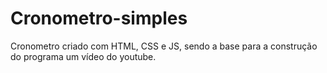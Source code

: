 # Cronometro-simples
Cronometro criado com HTML, CSS e JS, sendo a base para a construção do programa um vídeo do youtube.
